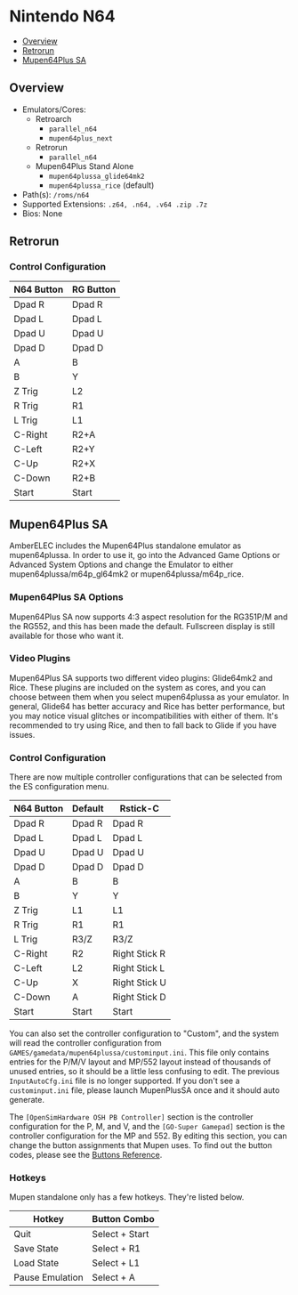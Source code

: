 # Nintendo N64

- [Overview](#overview)
- [Retrorun](#retrorun)
- [Mupen64Plus SA](#mupen64plus-sa)

## Overview

- Emulators/Cores:
  - Retroarch
    - `parallel_n64`
    - `mupen64plus_next`
  - Retrorun
    - `parallel_n64`
  - Mupen64Plus Stand Alone
    - `mupen64plussa_glide64mk2`
    - `mupen64plussa_rice` (default)
- Path(s): `/roms/n64`
- Supported Extensions: `.z64, .n64, .v64 .zip .7z`
- Bios: None

## Retrorun

### Control Configuration

| N64 Button | RG Button |
|------------|-----------|
| Dpad R     | Dpad R    |
| Dpad L     | Dpad L    |
| Dpad U     | Dpad U    |
| Dpad D     | Dpad D    |
| A          | B         |
| B          | Y         |
| Z Trig     | L2        |
| R Trig     | R1        |
| L Trig     | L1        |
| C-Right    | R2+A      |
| C-Left     | R2+Y      |
| C-Up       | R2+X      |
| C-Down     | R2+B      |
| Start      | Start     |

## Mupen64Plus SA

AmberELEC includes the Mupen64Plus standalone emulator as mupen64plussa. In order to use it, go into the Advanced Game Options or Advanced System Options and change the Emulator to either mupen64plussa/m64p_gl64mk2 or mupen64plussa/m64p_rice.

### Mupen64Plus SA Options

Mupen64Plus SA now supports 4:3 aspect resolution for the RG351P/M and the RG552, and this has been made the default. Fullscreen display is still available for those who want it.

### Video Plugins

Mupen64Plus SA supports two different video plugins: Glide64mk2 and Rice. These plugins are included on the system as cores, and you can choose between them when you select mupen64plussa as your emulator. In general, Glide64 has better accuracy and Rice has better performance, but you may notice visual glitches or incompatibilities with either of them. It's recommended to try using Rice, and then to fall back to Glide if you have issues.

### Control Configuration

There are now multiple controller configurations that can be selected from the ES configuration menu.

| N64 Button | Default | Rstick-C          |
|------------|---------|-------------------|
| Dpad R     | Dpad R  | Dpad R            |
| Dpad L     | Dpad L  | Dpad L            |
| Dpad U     | Dpad U  | Dpad U            |
| Dpad D     | Dpad D  | Dpad D            |
| A          | B       | B                 |
| B          | Y       | Y                 |
| Z Trig     | L1      | L1                |
| R Trig     | R1      | R1                |
| L Trig     | R3/Z    | R3/Z              |
| C-Right    | R2      | Right Stick R     |
| C-Left     | L2      | Right Stick L     |
| C-Up       | X       | Right Stick U     |
| C-Down     | A       | Right Stick D     |
| Start      | Start   | Start             |

You can also set the controller configuration to "Custom", and the system will read the controller configuration from `GAMES/gamedata/mupen64plussa/custominput.ini`. This file only contains entries for the P/M/V layout and MP/552 layout instead of thousands of unused entries, so it should be a little less confusing to edit. The previous `InputAutoCfg.ini` file is no longer supported. If you don't see a `custominput.ini` file, please launch MupenPlusSA once and it should auto generate.

The `[OpenSimHardware OSH PB Controller]` section is the controller configuration for the P, M, and V, and the `[GO-Super Gamepad]` section is the controller configuration for the MP and 552. By editing this section, you can change the button assignments that Mupen uses. To find out the button codes, please see the [Buttons Reference](/guides/advanced-topics#buttons-reference).


### Hotkeys

Mupen standalone only has a few hotkeys. They're listed below.

| Hotkey          | Button Combo   |
|-----------------|----------------|
| Quit            | Select + Start |
| Save State      | Select + R1    |
| Load State      | Select + L1    |
| Pause Emulation | Select + A     |
